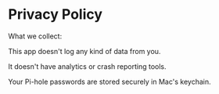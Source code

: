 # Privacy Policy
What we collect:

This app doesn't log any kind of data from you.

It doesn't have analytics or crash reporting tools.

Your Pi-hole passwords are stored securely in Mac's keychain.
